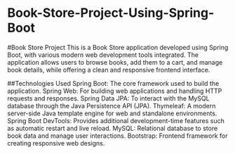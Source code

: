 # Book-Store-Project-Using-Spring-Boot

#Book Store Project
This is a Book Store application developed using Spring Boot, with various modern web development tools integrated. The application allows users to browse books, add them to a cart, and manage book details, while offering a clean and responsive frontend interface.

##Technologies Used
Spring Boot: The core framework used to build the application.
Spring Web: For building web applications and handling HTTP requests and responses.
Spring Data JPA: To interact with the MySQL database through the Java Persistence API (JPA).
Thymeleaf: A modern server-side Java template engine for web and standalone environments.
Spring Boot DevTools: Provides additional development-time features such as automatic restart and live reload.
MySQL: Relational database to store book data and manage user interactions.
Bootstrap: Frontend framework for creating responsive web designs.
